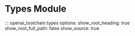 # Types Module

::: openai_toolchain.types
    options:
        show_root_heading: true
        show_root_full_path: false
        show_source: true
